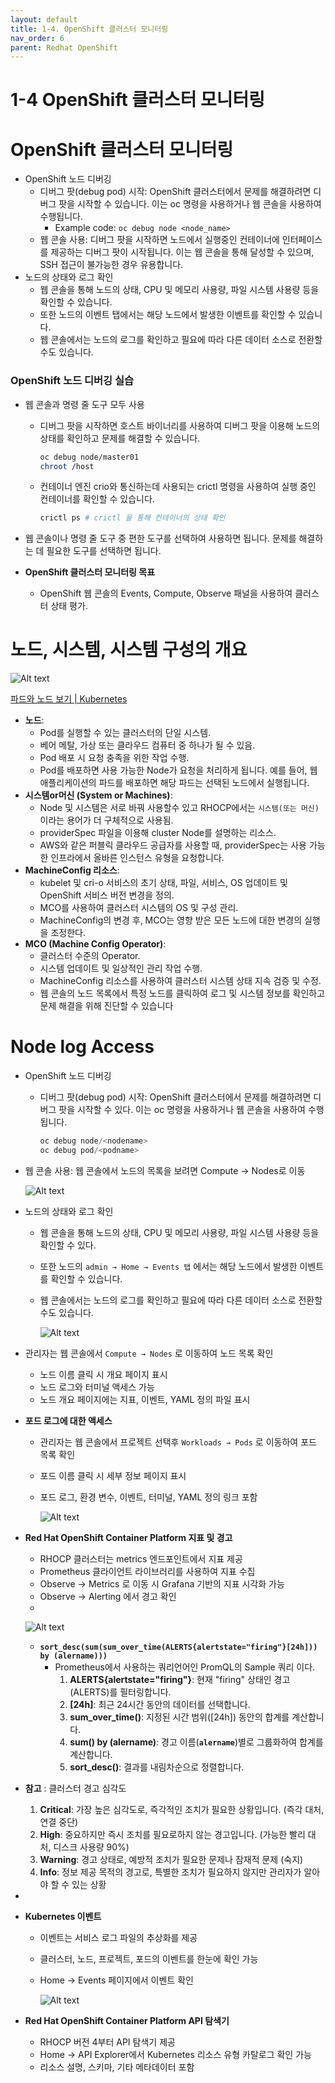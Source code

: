 ```yaml
---
layout: default
title: 1-4. OpenShift 클러스터 모니터링
nav_order: 6
parent: Redhat OpenShift
---
```

# 1-4 OpenShift 클러스터 모니터링

# OpenShift 클러스터 모니터링

- OpenShift 노드 디버깅
    - 디버그 팟(debug pod) 시작: OpenShift 클러스터에서 문제를 해결하려면 디버그 팟을 시작할 수 있습니다. 이는 oc 명령을 사용하거나 웹 콘솔을 사용하여 수행됩니다.
        - Example code: `oc debug node <node_name>`
    - 웹 콘솔 사용: 디버그 팟을 시작하면 노드에서 실행중인 컨테이너에 인터페이스를 제공하는 디버그 팟이 시작됩니다. 이는 웹 콘솔을 통해 달성할 수 있으며, SSH 접근이 불가능한 경우 유용합니다.
- 노드의 상태와 로그 확인
    - 웹 콘솔을 통해 노드의 상태, CPU 및 메모리 사용량, 파일 시스템 사용량 등을 확인할 수 있습니다.
    - 또한 노드의 이벤트 탭에서는 해당 노드에서 발생한 이벤트를 확인할 수 있습니다.
    - 웹 콘솔에서는 노드의 로그를 확인하고 필요에 따라 다른 데이터 소스로 전환할 수도 있습니다.

### OpenShift 노드 디버깅 실습

- 웹 콘솔과 명령 줄 도구 모두 사용
    - 디버그 팟을 시작하면 호스트 바이너리를 사용하여 디버그 팟을 이용해 노드의 상태를 확인하고 문제를 해결할 수 있습니다.
        
        ```bash
        oc debug node/master01
        chroot /host
        ```
        
    - 컨테이너 엔진 crio와 통신하는데 사용되는 crictl 명령을 사용하여 실행 중인 컨테이너를 확인할 수 있습니다.
        
        ```bash
        crictl ps # crictl 을 통해 컨테이너의 상태 확인
        ```
        
- 웹 콘솔이나 명령 줄 도구 중 편한 도구를 선택하여 사용하면 됩니다. 문제를 해결하는 데 필요한 도구를 선택하면 됩니다.

- **OpenShift 클러스터 모니터링 목표**
    - OpenShift 웹 콘솔의 Events, Compute, Observe 패널을 사용하여 클러스터 상태 평가.

# **노드, 시스템, 시스템 구성의 개요**

![Alt text](1-9%20OpenShift%20%ED%81%B4%EB%9F%AC%EC%8A%A4%ED%84%B0%20%EB%AA%A8%EB%8B%88%ED%84%B0%EB%A7%81%205d7d3bdfca364498b6185b329e9de706/Untitled.png)

[파드와 노드 보기 | Kubernetes](https://kubernetes.io/ko/docs/tutorials/kubernetes-basics/explore/explore-intro/)

- **노드**:
    - Pod를 실행할 수 있는 클러스터의 단일 시스템.
    - 베어 메탈, 가상 또는 클라우드 컴퓨터 중 하나가 될 수 있음.
    - Pod 배포 시 요청 충족을 위한 작업 수행.
    - Pod를 배포하면 사용 가능한 Node가 요청을 처리하게 됩니다. 예를 들어, 웹 애플리케이션의 파드를 배포하면 해당 파드는 선택된 노드에서 실행됩니다.
- **시스템or머신 (System or Machines)**:
    - Node 및 시스템은 서로 바꿔 사용할수 있고 RHOCP에서는 `시스템(또는 머신)` 이라는 용어가 더 구체적으로 사용됨.
    - providerSpec 파일을 이용해 cluster Node를 설명하는 리소스.
    - AWS와 같은 퍼블릭 클라우드 공급자를 사용할 때, providerSpec는 사용 가능한 인프라에서 올바른 인스턴스 유형을 요청합니다.
- **MachineConfig 리소스**:
    - kubelet 및 cri-o 서비스의 초기 상태, 파일, 서비스, OS 업데이트 및 OpenShift 서비스 버전 변경을 정의.
    - MCO를 사용하여 클러스터 시스템의 OS 및 구성 관리.
    - MachineConfig의 변경 후, MCO는 영향 받은 모든 노드에 대한 변경의 실행을 조정한다.
- **MCO (Machine Config Operator)**:
    - 클러스터 수준의 Operator.
    - 시스템 업데이트 및 일상적인 관리 작업 수행.
    - MachineConfig 리소스를 사용하여 클러스터 시스템 상태 지속 검증 및 수정.
    - 웹 콘솔의 노드 목록에서 특정 노드를 클릭하여 로그 및 시스템 정보를 확인하고 문제 해결을 위해 진단할 수 있습니다

# Node log Access

- OpenShift 노드 디버깅
    - 디버그 팟(debug pod) 시작: OpenShift 클러스터에서 문제를 해결하려면 디버그 팟을 시작할 수 있다. 이는 oc 명령을 사용하거나 웹 콘솔을 사용하여 수행됩니다.
        
        ```jsx
        oc debug node/<nodename>
        oc debug pod/<podname>
        ```
        
- 웹 콘솔 사용: 웹 콘솔에서 노드의 목록을 보려면 Compute → Nodes로 이동
    
    ![Alt text](1-9%20OpenShift%20%ED%81%B4%EB%9F%AC%EC%8A%A4%ED%84%B0%20%EB%AA%A8%EB%8B%88%ED%84%B0%EB%A7%81%205d7d3bdfca364498b6185b329e9de706/Untitled%201.png)
    

- 노드의 상태와 로그 확인
    - 웹 콘솔을 통해 노드의 상태, CPU 및 메모리 사용량, 파일 시스템 사용량 등을 확인할 수 있다.
    - 또한 노드의 `admin → Home → Events 탭` 에서는 해당 노드에서 발생한 이벤트를 확인할 수 있습니다.
    - 웹 콘솔에서는 노드의 로그를 확인하고 필요에 따라 다른 데이터 소스로 전환할 수도 있습니다.
        
        ![Alt text](1-9%20OpenShift%20%ED%81%B4%EB%9F%AC%EC%8A%A4%ED%84%B0%20%EB%AA%A8%EB%8B%88%ED%84%B0%EB%A7%81%205d7d3bdfca364498b6185b329e9de706/Untitled%202.png)
        
    
- 관리자는 웹 콘솔에서 `Compute → Nodes` 로 이동하여 노드 목록 확인
    - 노드 이름 클릭 시 개요 페이지 표시
    - 노드 로그와 터미널 액세스 가능
    - 노드 개요 페이지에는 지표, 이벤트, YAML 정의 파일 표시
    
- **포드 로그에 대한 액세스**
    - 관리자는 웹 콘솔에서 프로젝트 선택후 `Workloads → Pods` 로 이동하여 포드 목록 확인
    - 포드 이름 클릭 시 세부 정보 페이지 표시
    - 포드 로그, 환경 변수, 이벤트, 터미널, YAML 정의 링크 포함
        
        ![Alt text](1-9%20OpenShift%20%ED%81%B4%EB%9F%AC%EC%8A%A4%ED%84%B0%20%EB%AA%A8%EB%8B%88%ED%84%B0%EB%A7%81%205d7d3bdfca364498b6185b329e9de706/Untitled%203.png)
        

- **Red Hat OpenShift Container Platform 지표 및 경고**
    - RHOCP 클러스터는 metrics 엔드포인트에서 지표 제공
    - Prometheus 클라이언트 라이브러리를 사용하여 지표 수집
    - Observe → Metrics 로 이동 시 Grafana 기반의 지표 시각화 가능
    - Observe → Alerting 에서 경고 확인
    - 
    ![Alt text](1-9%20OpenShift%20%ED%81%B4%EB%9F%AC%EC%8A%A4%ED%84%B0%20%EB%AA%A8%EB%8B%88%ED%84%B0%EB%A7%81%205d7d3bdfca364498b6185b329e9de706/Untitled%204.png) 
    
    
    - **`sort_desc(sum(sum_over_time(ALERTS{alertstate="firing"}[24h])) by (alername)))`**
        - Prometheus에서 사용하는 쿼리언어인 PromQL의 Sample 쿼리 이다.
            1. **ALERTS{alertstate="firing"}**: 현재 "firing" 상태인 경고(ALERTS)를 필터링합니다.
            2. **[24h]**: 최근 24시간 동안의 데이터를 선택합니다.
            3. **sum_over_time()**: 지정된 시간 범위([24h]) 동안의 합계를 계산합니다.
            4. **sum() by (alername)**: 경고 이름(**`alername`**)별로 그룹화하여 합계를 계산합니다. 
            5. **sort_desc()**: 결과를 내림차순으로 정렬합니다.
- **참고** : 클러스터 경고 심각도
    1. **Critical**: 가장 높은 심각도로, 즉각적인 조치가 필요한 상황입니다. (즉각 대처, 연결 중단)
    2. **High**: 중요하지만 즉시 조치를 필요로하지 않는 경고입니다. (가능한 빨리 대처, 디스크 사용량 90%)
    3. **Warning**: 경고 상태로, 예방적 조치가 필요한 문제나 잠재적 문제 (숙지)
    4. **Info**: 정보 제공 목적의 경고로, 특별한 조치가 필요하지 않지만 관리자가 알아야 할 수 있는 상황
- 

- **Kubernetes 이벤트**
    - 이벤트는 서비스 로그 파일의 추상화를 제공
    - 클러스터, 노드, 프로젝트, 포드의 이벤트를 한눈에 확인 가능
    - Home → Events 페이지에서 이벤트 확인
        
        
        ![Alt text](1-9%20OpenShift%20%ED%81%B4%EB%9F%AC%EC%8A%A4%ED%84%B0%20%EB%AA%A8%EB%8B%88%ED%84%B0%EB%A7%81%205d7d3bdfca364498b6185b329e9de706/Untitled%205.png)
    
- **Red Hat OpenShift Container Platform API 탐색기**
    - RHOCP 버전 4부터 API 탐색기 제공
    - Home → API Explorer에서 Kubernetes 리소스 유형 카탈로그 확인 가능
    - 리소스 설명, 스키마, 기타 메타데이터 포함